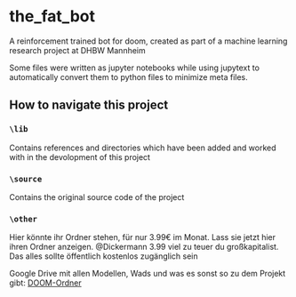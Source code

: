 # the_fat_bot
A reinforcement trained bot for doom, created as part of a machine learning research project at DHBW Mannheim

Some files were written as jupyter notebooks while using jupytext to automatically convert them to python files to minimize meta files.

## How to navigate this project
### `\lib`
Contains references and directories which have been added and worked with in the devolopment of this project

### `\source`
Contains the original source code of the project

### `\other`
Hier könnte ihr Ordner stehen, für nur 3.99€ im Monat. Lass sie jetzt hier ihren Ordner anzeigen.
@Dickermann 3.99 viel zu teuer du großkapitalist. Das alles sollte öffentlich kostenlos zugänglich sein


Google Drive mit allen Modellen, Wads und was es sonst so zu dem Projekt gibt: [DOOM-Ordner](https://drive.google.com/drive/folders/1rHizC5ppqcJWElBOVd-HAEOcjqUoW5lT?usp=sharing)
